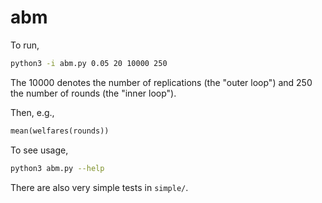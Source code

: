 # abm

To run,

```sh
python3 -i abm.py 0.05 20 10000 250
```

The 10000 denotes the number of replications (the "outer loop") and 250 the number of rounds (the "inner loop").

Then, e.g.,

```python
mean(welfares(rounds))
```

To see usage,

```sh
python3 abm.py --help
```

There are also very simple tests in `simple/`.
